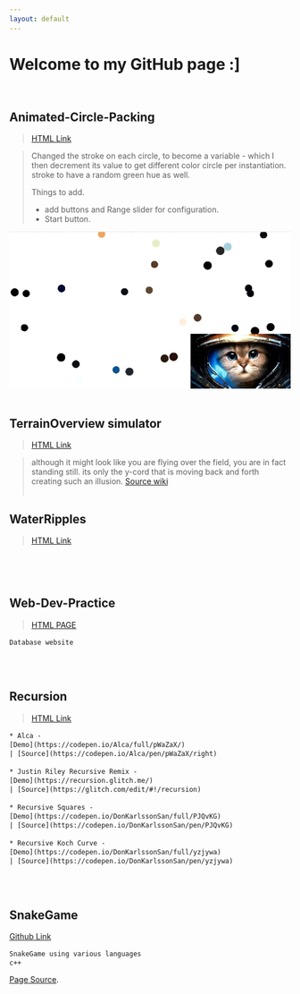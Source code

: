 ```yaml
---
layout: default
---
```

# Welcome to my GitHub page :]
<br/>

## Animated-Circle-Packing

>[HTML Link](https://hgleocho.github.io/Animated-Circle-Packing)

>Changed the stroke on each circle, to become a variable - which I then decrement its value to get different color circle per instantiation.
>stroke to have a random green hue as well.
>
>Things to add.
>+ add buttons and Range slider for configuration.
>+ Start button.
>
>
![Animated-Cicle-Packing](./assets/img/circlepacking.gif)
<br/><br/>

## TerrainOverview simulator
>[HTML Link](https://hgleocho.github.io/TerrainOverview/)


>although it might look like you are flying over the field, you are in fact standing still.
its only the y-cord that is moving back and forth creating such an illusion.
>[Source wiki](http://flafla2.github.io/2014/08/09/perlinnoise.html)
<br/><br/>

## WaterRipples

>[HTML Link](https://hgleocho.github.io/WaterRipples)

```

```
<br/><br/>

## Web-Dev-Practice<br/>
>[HTML PAGE](https://hgleocho.github.io/Web-Dev-Practice/)<br/>

```
Database website
```
<br/><br/>

## Recursion
>[HTML Link](https://hgleocho.github.io/Recursion)

```
* Alca - 
[Demo](https://codepen.io/Alca/full/pWaZaX/) 
| [Source](https://codepen.io/Alca/pen/pWaZaX/right)

* Justin Riley Recursive Remix - 
[Demo](https://recursion.glitch.me/) 
| [Source](https://glitch.com/edit/#!/recursion)

* Recursive Squares - 
[Demo](https://codepen.io/DonKarlssonSan/full/PJQvKG) 
| [Source](https://codepen.io/DonKarlssonSan/pen/PJQvKG)

* Recursive Koch Curve - 
[Demo](https://codepen.io/DonKarlssonSan/full/yzjywa) 
| [Source](https://codepen.io/DonKarlssonSan/pen/yzjywa)
```

<br/><br/>


## SnakeGame

[Github Link](https://github.com/HGLeoCho/SnakeGame)

```
SnakeGame using various languages
c++
```


[Page Source](./another-page.html).

